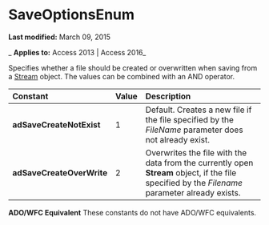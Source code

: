
# SaveOptionsEnum

 **Last modified:** March 09, 2015

 _ **Applies to:** Access 2013 | Access 2016_



Specifies whether a file should be created or overwritten when saving from a [Stream](d49b1514-e0b4-0aca-d5c2-8266f3f4fe65.md) object. The values can be combined with an AND operator.


|**Constant**|**Value**|**Description**|
|:-----|:-----|:-----|
|**adSaveCreateNotExist**|1|Default. Creates a new file if the file specified by the  _FileName_ parameter does not already exist.|
|**adSaveCreateOverWrite**|2|Overwrites the file with the data from the currently open  **Stream** object, if the file specified by the _Filename_ parameter already exists.|
 **ADO/WFC Equivalent**
These constants do not have ADO/WFC equivalents.
